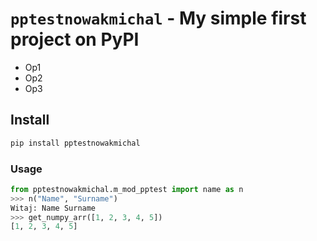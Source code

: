 # `pptestnowakmichal` - My simple first project on PyPI

* Op1
* Op2
* Op3 

## Install

```python
pip install pptestnowakmichal
```

### Usage
```python
from pptestnowakmichal.m_mod_pptest import name as n
>>> n("Name", "Surname")
Witaj: Name Surname
>>> get_numpy_arr([1, 2, 3, 4, 5])
[1, 2, 3, 4, 5]
```